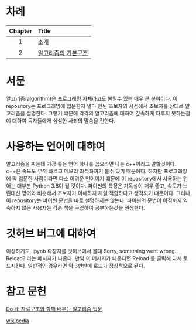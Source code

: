 # 차례
|Chapter|Title|
|:---:|:---|
|1|[소개](https://github.com/minecode0606/minecode-s_Algorithm/blob/main/Algorithm_source/chapter01/chapter01.ipynb)|
|2|[알고리즘의 기본구조](https://github.com/minecode0606/minecode-s_Algorithm/blob/main/Algorithm_source/chapter02/chapter02.ipynb)|
# 서문
알고리즘(algorithm)은 프로그래밍 자체라고도 불릴수 있는 매우 큰 분야이다. 
이 repository는 프로그래밍에 입문한지 얼마 안된 초보자의 시점에서 초보자를 상대로 알고리즘을 설명한다.
그렇기 떄문에 각각의 알고리즘에 대하여 깊숙하게 다루지 못하는점에 대하여 독자들에게 심심한 사죄의 말씀을 전한다.

# 사용하는 언어에 대햐여
알고리즘을 짜는데 가장 좋은 언어 하나를 꼽으라면 나는 c++이라고 말할것이다. 
c++은 속도도 무척 빠르고 메모리 최적화까기 볼수 있기 때문이다. 하지만 프로그래밍에 막 입문한 사람이라면 
다소 어려운 언어이기 떄문에 이 repository에서 사용하는 언어는 대부분 Python 3.8이 될 것이다.
파이썬의 특징은 가독성이 매우 좋고, 속도가 느린대신 영어와 비슷해서 초보자가 이해하지 제일 적합하다고 생각되기 떄문이다.
그러나 이 repository는 파이썬 문법을 따로 설명하지는 않는다. 파이썬의 문법이 아직까지 익숙하지 않은 사용자는
각종 책을 구입하여 공부하는것을 권장한다.

# 깃허브 버그에 대하여
이상하게도 .ipynb 확장자를 깃허브에서 볼떄 Sorry, something went wrong. Reload? 라는 메시지가 나온다.
만약 이 메시지가 나온다면 Reload 를 클릭해 다시 로드시킨다. 일반적인 경우라면 약 3번만에 로드가 정상적으로 된다.



# 참고 문헌
[Do-it! 자료구조와 함깨 배우는 알고리즘 입문](http://www.easyspub.co.kr/20_Menu/BookView/381/PUB)

[wikipedia](https://ko.wikipedia.org/wiki/%EC%9C%84%ED%82%A4%EB%B0%B1%EA%B3%BC)

